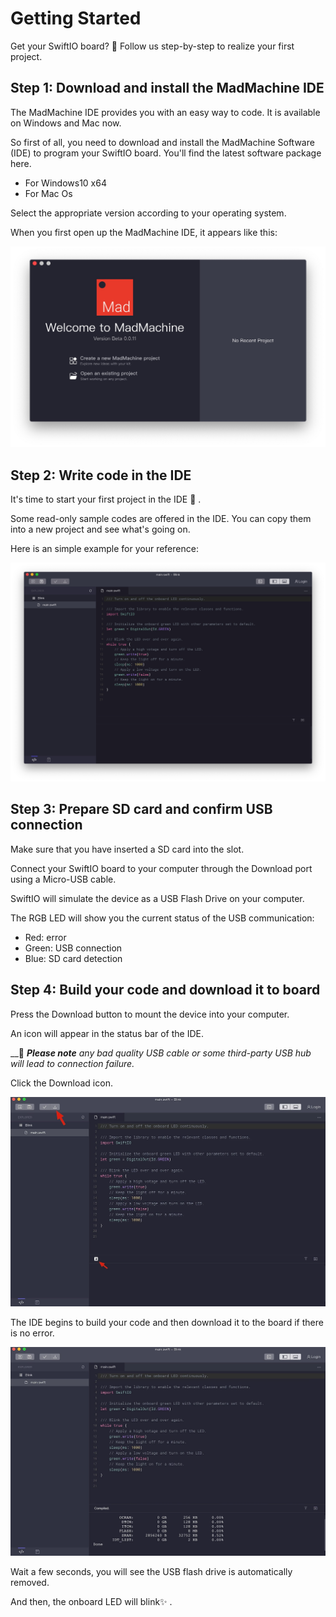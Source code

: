 # Getting Started

Get your SwiftIO board? 🤣 Follow us step-by-step to realize your first project.

## **Step 1: Download and install the MadMachine IDE**

The MadMachine IDE provides you with an easy way to code. It is available on Windows and Mac now. 

So first of all, you need to download and install the MadMachine Software \(IDE\) to program your SwiftIO board. You'll find the latest software package here. 

* For Windows10 x64
* For Mac Os

Select the appropriate version according to your operating system. 

When you first open up the MadMachine IDE, it appears like this:

![](.gitbook/assets/ide.jpg)

## **Step 2: Write code in the IDE**

 It's time to start your first project in the IDE 🥳 . 

Some read-only sample codes are offered in the IDE. You can copy them into a new project and see what's going on. 

Here is an simple example for your reference:

![Blink](.gitbook/assets/code.jpg)

## **Step 3: Prepare SD card and confirm USB connection**

Make sure that you have inserted a SD card into the slot. 

Connect your SwiftIO board to your computer through the Download port using a Micro-USB cable. 

SwiftIO will simulate the device as a USB Flash Drive on your computer. 

The RGB LED will show you the current status of the USB communication: 

* Red: error
* Green: USB connection
* Blue: SD card detection

## **Step 4: Build your code and download it to board**

Press the Download button to mount the device into your computer. 

An icon will appear in the status bar of  the IDE.

 __📌 _**Please note** any bad quality USB cable or some third-party USB hub will lead to connection failure._

Click the Download icon.

![](.gitbook/assets/code.png)



The IDE begins to build your code and then download it to the board if there is no error.

![](.gitbook/assets/download.png)



Wait a few seconds, you will see the USB flash drive is automatically removed.

And then, the onboard LED will blink✨ .  


